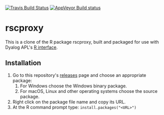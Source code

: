 [![Travis Build Status](https://travis-ci.org/jayfoad/rscproxy.svg?branch=master)](https://travis-ci.org/jayfoad/rscproxy)
[![AppVeyor Build status](https://ci.appveyor.com/api/projects/status/github/jayfoad/rscproxy?branch=master&svg=true)](https://ci.appveyor.com/project/jayfoad/rscproxy)

# rscproxy

This is a clone of the R package rscproxy, built and packaged for use with Dyalog APL's [R interface](http://docs.dyalog.com/17.0/R%20Interface%20Guide.pdf).

## Installation

1. Go to this repository's [releases](https://github.com/jayfoad/rscproxy/releases/latest) page and choose an appropriate package:
   1. For Windows choose the Windows binary package.
   2. For macOS, Linux and other operating systems choose the source package.
2. Right click on the package file name and copy its URL.
3. At the R command prompt type: <code>install.packages("\<URL>")</code>
